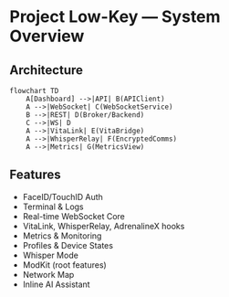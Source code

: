 # Project Low-Key — System Overview

## Architecture

```mermaid
flowchart TD
    A[Dashboard] -->|API| B(APIClient)
    A -->|WebSocket| C(WebSocketService)
    B -->|REST| D(Broker/Backend)
    C -->|WS| D
    A -->|VitaLink| E(VitaBridge)
    A -->|WhisperRelay| F(EncryptedComms)
    A -->|Metrics| G(MetricsView)
```

## Features
- FaceID/TouchID Auth
- Terminal & Logs
- Real-time WebSocket Core
- VitaLink, WhisperRelay, AdrenalineX hooks
- Metrics & Monitoring
- Profiles & Device States
- Whisper Mode
- ModKit (root features)
- Network Map
- Inline AI Assistant 